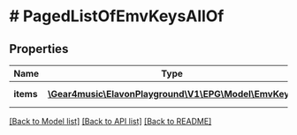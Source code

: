 # # PagedListOfEmvKeysAllOf

## Properties

Name | Type | Description | Notes
------------ | ------------- | ------------- | -------------
**items** | [**\Gear4music\ElavonPlayground\V1\EPG\Model\EmvKey[]**](EmvKey.md) | List of EMV Keys | [optional] [readonly]

[[Back to Model list]](../../README.md#models) [[Back to API list]](../../README.md#endpoints) [[Back to README]](../../README.md)
